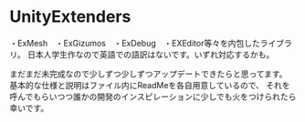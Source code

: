 # UnityExtenders

・ExMesh　・ExGizumos　・ExDebug　・EXEditor等々を内包したライブラリ。
日本人学生作なので英語での語訳はないです。いずれ対応するかも。

まだまだ未完成なので少しずつ少しずつアップデートできたらと思ってます。
基本的な仕様と説明はファイル内にReadMeを各自用意しているので、
それを呼んでもらいつつ誰かの開発のインスピレーションに少しでも火をつけられたら幸いです。
